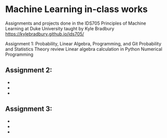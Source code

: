 # Machine Learning in-class works
Assignments and projects done in the IDS705 Principles of Machine Learning at Duke University taught by Kyle Bradbury
https://kylebradbury.github.io/ids705/

Assignment 1: Probability, Linear Algebra, Programming, and Git
Probability and Statistics Theory review
Linear algebra calculation in Python
Numerical Programming

Assignment 2:
-
-
-
-

Assignment 3:
-
-
-
-
